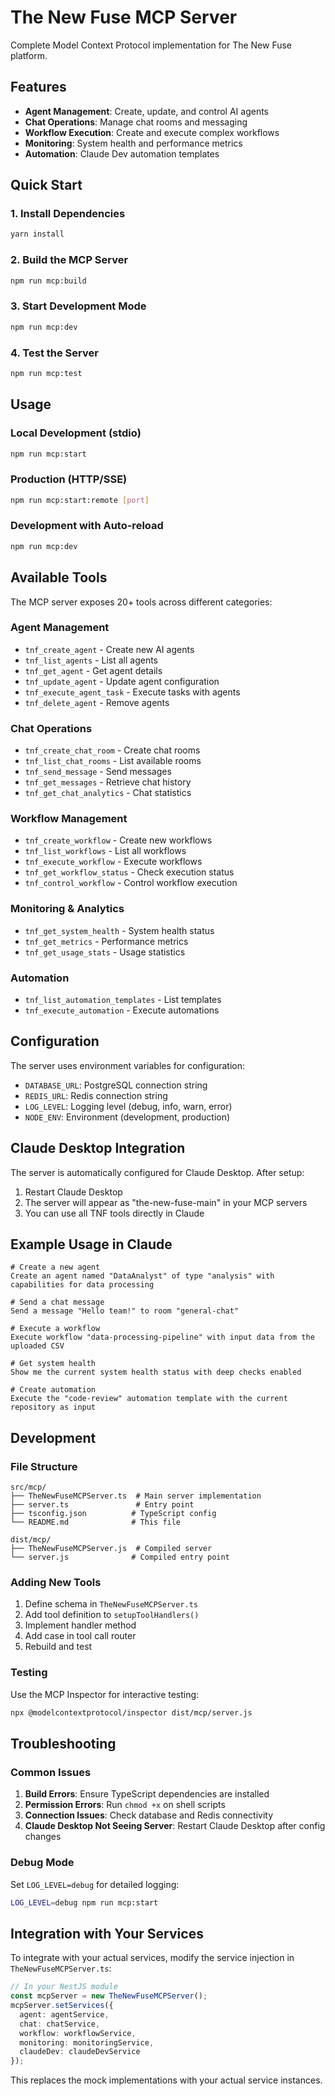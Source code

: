 # The New Fuse MCP Server

Complete Model Context Protocol implementation for The New Fuse platform.

## Features

- **Agent Management**: Create, update, and control AI agents
- **Chat Operations**: Manage chat rooms and messaging
- **Workflow Execution**: Create and execute complex workflows
- **Monitoring**: System health and performance metrics
- **Automation**: Claude Dev automation templates

## Quick Start

### 1. Install Dependencies
```bash
yarn install
```

### 2. Build the MCP Server
```bash
npm run mcp:build
```

### 3. Start Development Mode
```bash
npm run mcp:dev
```

### 4. Test the Server
```bash
npm run mcp:test
```

## Usage

### Local Development (stdio)
```bash
npm run mcp:start
```

### Production (HTTP/SSE)
```bash
npm run mcp:start:remote [port]
```

### Development with Auto-reload
```bash
npm run mcp:dev
```

## Available Tools

The MCP server exposes 20+ tools across different categories:

### Agent Management
- `tnf_create_agent` - Create new AI agents
- `tnf_list_agents` - List all agents
- `tnf_get_agent` - Get agent details
- `tnf_update_agent` - Update agent configuration
- `tnf_execute_agent_task` - Execute tasks with agents
- `tnf_delete_agent` - Remove agents

### Chat Operations
- `tnf_create_chat_room` - Create chat rooms
- `tnf_list_chat_rooms` - List available rooms
- `tnf_send_message` - Send messages
- `tnf_get_messages` - Retrieve chat history
- `tnf_get_chat_analytics` - Chat statistics

### Workflow Management
- `tnf_create_workflow` - Create new workflows
- `tnf_list_workflows` - List all workflows
- `tnf_execute_workflow` - Execute workflows
- `tnf_get_workflow_status` - Check execution status
- `tnf_control_workflow` - Control workflow execution

### Monitoring & Analytics
- `tnf_get_system_health` - System health status
- `tnf_get_metrics` - Performance metrics
- `tnf_get_usage_stats` - Usage statistics

### Automation
- `tnf_list_automation_templates` - List templates
- `tnf_execute_automation` - Execute automations

## Configuration

The server uses environment variables for configuration:
- `DATABASE_URL`: PostgreSQL connection string
- `REDIS_URL`: Redis connection string  
- `LOG_LEVEL`: Logging level (debug, info, warn, error)
- `NODE_ENV`: Environment (development, production)

## Claude Desktop Integration

The server is automatically configured for Claude Desktop. After setup:

1. Restart Claude Desktop
2. The server will appear as "the-new-fuse-main" in your MCP servers
3. You can use all TNF tools directly in Claude

## Example Usage in Claude

```
# Create a new agent
Create an agent named "DataAnalyst" of type "analysis" with capabilities for data processing

# Send a chat message
Send a message "Hello team!" to room "general-chat"

# Execute a workflow
Execute workflow "data-processing-pipeline" with input data from the uploaded CSV

# Get system health
Show me the current system health status with deep checks enabled

# Create automation
Execute the "code-review" automation template with the current repository as input
```

## Development

### File Structure
```
src/mcp/
├── TheNewFuseMCPServer.ts  # Main server implementation
├── server.ts               # Entry point
├── tsconfig.json          # TypeScript config
└── README.md              # This file

dist/mcp/
├── TheNewFuseMCPServer.js  # Compiled server
└── server.js              # Compiled entry point
```

### Adding New Tools

1. Define schema in `TheNewFuseMCPServer.ts`
2. Add tool definition to `setupToolHandlers()`
3. Implement handler method
4. Add case in tool call router
5. Rebuild and test

### Testing

Use the MCP Inspector for interactive testing:
```bash
npx @modelcontextprotocol/inspector dist/mcp/server.js
```

## Troubleshooting

### Common Issues

1. **Build Errors**: Ensure TypeScript dependencies are installed
2. **Permission Errors**: Run `chmod +x` on shell scripts
3. **Connection Issues**: Check database and Redis connectivity
4. **Claude Desktop Not Seeing Server**: Restart Claude Desktop after config changes

### Debug Mode

Set `LOG_LEVEL=debug` for detailed logging:
```bash
LOG_LEVEL=debug npm run mcp:start
```

## Integration with Your Services

To integrate with your actual services, modify the service injection in `TheNewFuseMCPServer.ts`:

```typescript
// In your NestJS module
const mcpServer = new TheNewFuseMCPServer();
mcpServer.setServices({
  agent: agentService,
  chat: chatService,
  workflow: workflowService,
  monitoring: monitoringService,
  claudeDev: claudeDevService
});
```

This replaces the mock implementations with your actual service instances.
